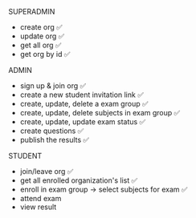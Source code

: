 SUPERADMIN
- create org ✅
- update org ✅
- get all org ✅
- get org by id ✅

ADMIN
- sign up & join org ✅
- create a new student invitation link ✅
- create, update, delete a exam group ✅
- create, update, delete subjects in exam group ✅ 
- create, update, update exam status ✅
- create questions ✅
- publish the results ✅

STUDENT
- join/leave org ✅
- get all enrolled organization's list ✅
- enroll in exam group -> select subjects for exam ✅
- attend exam
- view result